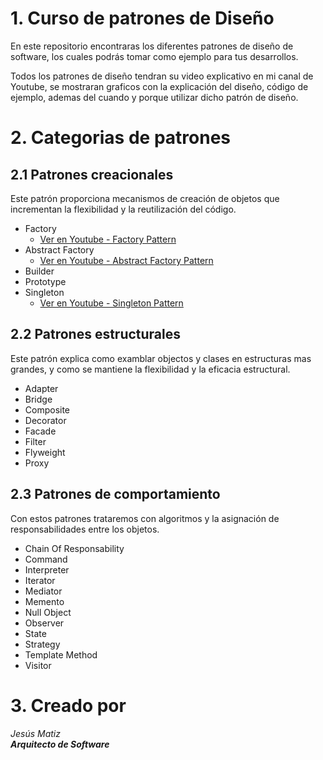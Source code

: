 # 1. Curso de patrones de Diseño

En este repositorio encontraras los diferentes patrones de diseño de software, los cuales podrás tomar
como ejemplo para tus desarrollos.

Todos los patrones de diseño tendran su video explicativo en mi canal de Youtube, se mostraran graficos con la explicación del diseño, código de ejemplo, ademas del cuando y porque utilizar dicho patrón de diseño.

# 2. Categorias de patrones

## 2.1 Patrones creacionales
Este patrón proporciona mecanismos de creación de objetos que incrementan la flexibilidad y la reutilización del código.

 - Factory
   - [Ver en Youtube - Factory Pattern](https://www.youtube.com/watch?v=HSSbD7RKrgQ)
 - Abstract Factory
   - [Ver en Youtube - Abstract Factory Pattern](https://www.youtube.com/watch?v=yQ4omlezvlE)
 - Builder 
 - Prototype
 - Singleton
   - [Ver en Youtube - Singleton Pattern](https://youtu.be/I2r4LL9ZhbU)

## 2.2 Patrones estructurales
Este patrón explica como examblar objectos y clases en estructuras mas grandes, y como se mantiene la flexibilidad y la eficacia estructural.

 - Adapter
 - Bridge
 - Composite
 - Decorator
 - Facade
 - Filter
 - Flyweight
 - Proxy

## 2.3 Patrones de comportamiento
Con estos patrones trataremos con algoritmos y la asignación de responsabilidades entre los objetos.

 - Chain Of Responsability
 - Command
 - Interpreter
 - Iterator
 - Mediator
 - Memento
 - Null Object
 - Observer
 - State
 - Strategy
 - Template Method
 - Visitor

# 3. Creado por

 _Jesús Matiz_  
 ___Arquitecto de Software___